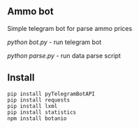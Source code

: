 ## Ammo bot

Simple telegram bot for parse ammo prices

*python bot.py* - run telegram bot

*python parse.py* - run data parse script


## Install

```
pip install pyTelegramBotAPI
pip install requests
pip install lxml
pip install statistics
npm install botanio
```